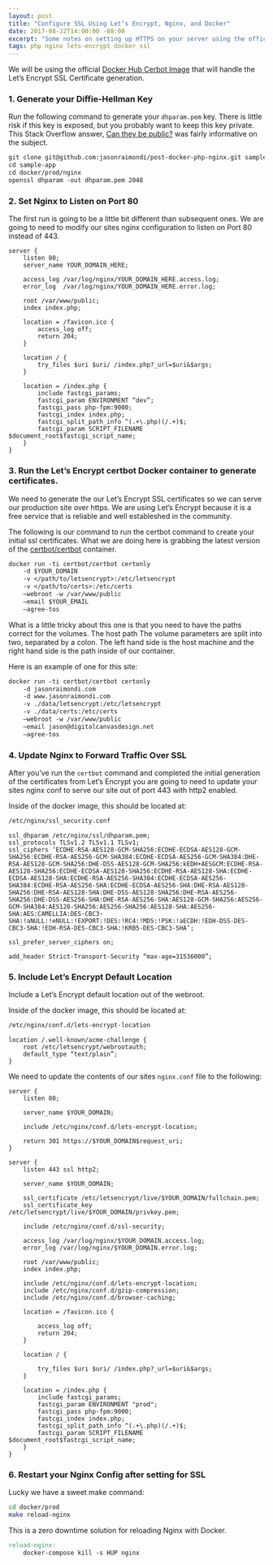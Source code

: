 ```yaml
---
layout: post
title: "Configure SSL Using Let’s Encrypt, Nginx, and Docker"
date: 2017-08-22T14:00:00 -08:00
excerpt: "Some notes on setting up HTTPS on your server using the official Let's Encrypt Docker Image."
tags: php nginx lets-encrypt docker ssl
---
```


We will be using the official [Docker Hub Cerbot Image](https://hub.docker.com/r/certbot/certbot/) that will handle the Let’s Encrypt SSL Certificate generation.

### 1. Generate your Diffie-Hellman Key

Run the following command to generate your `dhparam.pem` key. There is little risk if this key is exposed, but you probably want to keep this key private. This Stack Overflow answer, [Can they be public?](https://security.stackexchange.com/a/94397) was fairly informative on the subject.

```markdown
git clone git@github.com:jasonraimondi/post-docker-php-nginx.git sample-app
cd sample-app
cd docker/prod/nginx
openssl dhparam -out dhparam.pem 2048
````

### 2. Set Nginx to Listen on Port 80

The first run is going to be a little bit different than subsequent ones. We are going to need to modify our sites nginx configuration to listen on Port 80 instead of 443.

```nginx
server {
    listen 80;
    server_name YOUR_DOMAIN_HERE;

    access_log /var/log/nginx/YOUR_DOMAIN_HERE.access.log;
    error_log  /var/log/nginx/YOUR_DOMAIN_HERE.error.log;

    root /var/www/public;
    index index.php;

    location = /favicon.ico {
        access_log off;
        return 204;
    }

    location / {
        try_files $uri $uri/ /index.php?_url=$uri&$args;
    }

    location = /index.php {
        include fastcgi_params;
        fastcgi_param ENVIRONMENT “dev”;
        fastcgi_pass php-fpm:9000;
        fastcgi_index index.php;
        fastcgi_split_path_info ^(.+\.php)(/.+)$;
        fastcgi_param SCRIPT_FILENAME $document_root$fastcgi_script_name;
    }
}
````

### 3. Run the Let’s Encrypt certbot Docker container to generate certificates.

We need to generate the our Let’s Encrypt SSL certificates so we can serve our production site over https. We are using Let’s Encrypt because it is a free service that is reliable and well estableshed in the community.

The following is our command to run the certbot command to create your initial ssl certificates. What we are doing here is grabbing the latest version of the [certbot/certbot](https://hub.docker.com/r/certbot/certbot/) container.

```markdown
docker run -ti certbot/certbot certonly
	-d $YOUR_DOMAIN
	-v </path/to/letsencrypt>:/etc/letsencrypt
	-v </path/to/certs>:/etc/certs
	—webroot -w /var/www/public
	—email $YOUR_EMAIL
	—agree-tos
````

What is a little tricky about this one is that you need to have the paths correct for the volumes. The host path
The volume parameters are split into two, separated by a colon. The left hand side is the host machine and the right hand side is the path inside of our container.

Here is an example of one for this site:

```markdown
docker run -ti certbot/certbot certonly
	-d jasonraimondi.com
	-d www.jasonraimondi.com
	-v ./data/letsencrypt:/etc/letsencrypt
	-v ./data/certs:/etc/certs
	—webroot -w /var/www/public
	—email jason@digitalcanvasdesign.net
	—agree-tos
````

### 4. Update Nginx to Forward Traffic Over SSL

After you’ve run the `certbot` command and completed the initial generation of the certificates from Let’s Encrypt you are going to need to update your sites nginx conf to serve our site out of port 443 with http2 enabled.

Inside of the docker image, this should be located at:

```markdown
/etc/nginx/ssl_security.conf
````

```nginx
ssl_dhparam /etc/nginx/ssl/dhparam.pem;
ssl_protocols TLSv1.2 TLSv1.1 TLSv1;
ssl_ciphers ‘ECDHE-RSA-AES128-GCM-SHA256:ECDHE-ECDSA-AES128-GCM-SHA256:ECDHE-RSA-AES256-GCM-SHA384:ECDHE-ECDSA-AES256-GCM-SHA384:DHE-RSA-AES128-GCM-SHA256:DHE-DSS-AES128-GCM-SHA256:kEDH+AESGCM:ECDHE-RSA-AES128-SHA256:ECDHE-ECDSA-AES128-SHA256:ECDHE-RSA-AES128-SHA:ECDHE-ECDSA-AES128-SHA:ECDHE-RSA-AES256-SHA384:ECDHE-ECDSA-AES256-SHA384:ECDHE-RSA-AES256-SHA:ECDHE-ECDSA-AES256-SHA:DHE-RSA-AES128-SHA256:DHE-RSA-AES128-SHA:DHE-DSS-AES128-SHA256:DHE-RSA-AES256-SHA256:DHE-DSS-AES256-SHA:DHE-RSA-AES256-SHA:AES128-GCM-SHA256:AES256-GCM-SHA384:AES128-SHA256:AES256-SHA256:AES128-SHA:AES256-SHA:AES:CAMELLIA:DES-CBC3-SHA:!aNULL:!eNULL:!EXPORT:!DES:!RC4:!MD5:!PSK:!aECDH:!EDH-DSS-DES-CBC3-SHA:!EDH-RSA-DES-CBC3-SHA:!KRB5-DES-CBC3-SHA’;

ssl_prefer_server_ciphers on;

add_header Strict-Transport-Security “max-age=31536000”;
````

### 5. Include Let’s Encrypt Default Location

Include a Let’s Encrypt default location out of the webroot.

Inside of the docker image, this should be located at:

```markdown
/etc/nginx/conf.d/lets-encrypt-location
````

```nginx
location /.well-known/acme-challenge {
    root /etc/letsencrypt/webrootauth;
    default_type “text/plain”;
}
````

We need to update the contents of our sites `nginx.conf` file to the following:

```nginx
server {
	listen 80;

	server_name $YOUR_DOMAIN;

	include /etc/nginx/conf.d/lets-encrypt-location;

	return 301 https://$YOUR_DOMAIN$request_uri;
}

server {
	listen 443 ssl http2;

	server_name $YOUR_DOMAIN;

	ssl_certificate /etc/letsencrypt/live/$YOUR_DOMAIN/fullchain.pem;
	ssl_certificate_key /etc/letsencrypt/live/$YOUR_DOMAIN/privkey.pem;

	include /etc/nginx/conf.d/ssl-security;

	access_log /var/log/nginx/$YOUR_DOMAIN.access.log;
	error_log /var/log/nginx/$YOUR_DOMAIN.error.log;

	root /var/www/public;
	index index.php;

	include /etc/nginx/conf.d/lets-encrypt-location;
	include /etc/nginx/conf.d/gzip-compression;
	include /etc/nginx/conf.d/browser-caching;

	location = /favicon.ico {

		access_log off;
		return 204;
	}

	location / {

		try_files $uri $uri/ /index.php?_url=$uri&$args;
	}

	location = /index.php {
		include fastcgi_params;
		fastcgi_param ENVIRONMENT "prod";
		fastcgi_pass php-fpm:9000;
		fastcgi_index index.php;
		fastcgi_split_path_info ^(.+\.php)(/.+)$;
		fastcgi_param SCRIPT_FILENAME $document_root$fastcgi_script_name;
	}
}
```

### 6. Restart your Nginx Config after setting for SSL

Lucky we have a sweet make command:

```bash
cd docker/prod
make reload-nginx
```

This is a zero downtime solution for reloading Nginx with Docker.

```makefile
reload-nginx:
	docker-compose kill -s HUP nginx
```
